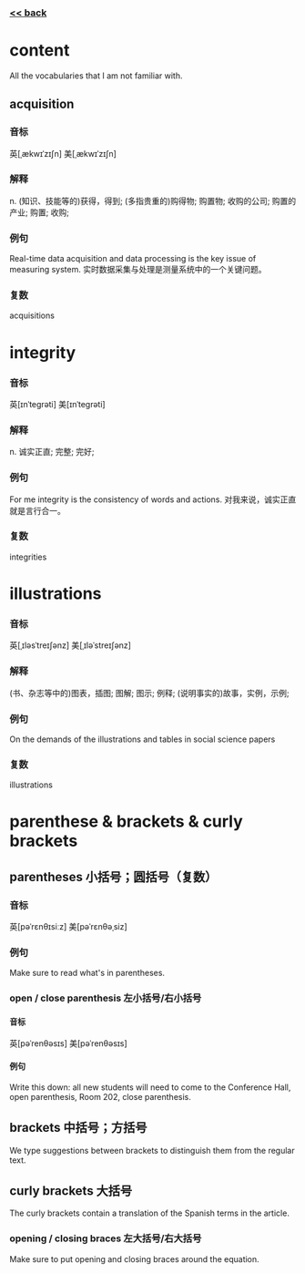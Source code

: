 ###  [<< back](./index.md)
# content
All the vocabularies that I am not familiar with.
## acquisition
### 音标
英[ˌækwɪˈzɪʃn]
美[ˌækwɪˈzɪʃn]
### 解释
n.	(知识、技能等的)获得，得到; (多指贵重的)购得物; 购置物; 收购的公司; 购置的产业; 购置; 收购;
### 例句
Real-time data acquisition and data processing is the key issue of measuring system.
实时数据采集与处理是测量系统中的一个关键问题。
### 复数
acquisitions
# integrity
### 音标
英[ɪnˈteɡrəti]
美[ɪnˈteɡrəti]
### 解释
n.	诚实正直; 完整; 完好;
### 例句
For me integrity is the consistency of words and actions.
对我来说，诚实正直就是言行合一。
### 复数
integrities
# illustrations
### 音标
英[ˌɪləsˈtreɪʃənz]
美[ˌɪləˈstreɪʃənz]
### 解释
(书、杂志等中的)图表，插图; 图解; 图示; 例释; (说明事实的)故事，实例，示例;
### 例句
On the demands of the illustrations and tables in social science papers
### 复数
illustrations
# parenthese & brackets & curly brackets
## parentheses 小括号；圆括号（复数）
### 音标
英[pəˈrɛnθɪsiːz]
美[pəˈrɛnθəˌsiz]
### 例句
Make sure to read what's in parentheses.
### open / close parenthesis 左小括号/右小括号
#### 音标
英[pəˈrenθəsɪs]
美[pəˈrenθəsɪs]
#### 例句
Write this down: all new students will need to come to the Conference Hall, open parenthesis, Room 202, close parenthesis.
## brackets 中括号；方括号
We type suggestions between brackets to distinguish them from the regular text.
## curly brackets 大括号
The curly brackets contain a translation of the Spanish terms in the article.
### opening / closing braces 左大括号/右大括号
Make sure to put opening and closing braces around the equation.

